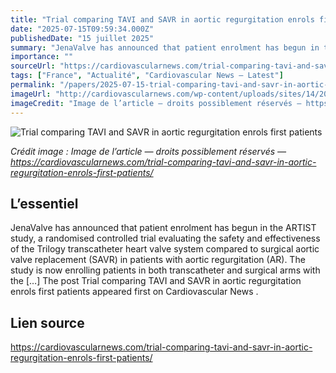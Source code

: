 ```yaml
---
title: "Trial comparing TAVI and SAVR in aortic regurgitation enrols first patients"
date: "2025-07-15T09:59:34.000Z"
publishedDate: "15 juillet 2025"
summary: "JenaValve has announced that patient enrolment has begun in the ARTIST study, a randomised controlled trial evaluating the safety and effectiveness of the Trilogy transcatheter heart valve system compared to surgical aortic valve replacement (SAVR) in patients with aortic regurgitation (AR). The study is now enrolling patients in both transcatheter and surgical arms with the [&#8230;] The post Trial comparing TAVI and SAVR in aortic regurgitation enrols first patients appeared first on Cardiovascular News ."
importance: ""
sourceUrl: "https://cardiovascularnews.com/trial-comparing-tavi-and-savr-in-aortic-regurgitation-enrols-first-patients/"
tags: ["France", "Actualité", "Cardiovascular News — Latest"]
permalink: "/papers/2025-07-15-trial-comparing-tavi-and-savr-in-aortic-regurgitation-enrols-first-patients"
imageUrl: "http://cardiovascularnews.com/wp-content/uploads/sites/14/2024/12/trilogyhero-v2-1.jpg"
imageCredit: "Image de l’article — droits possiblement réservés — https://cardiovascularnews.com/trial-comparing-tavi-and-savr-in-aortic-regurgitation-enrols-first-patients/"
---
```


![Trial comparing TAVI and SAVR in aortic regurgitation enrols first patients](http://cardiovascularnews.com/wp-content/uploads/sites/14/2024/12/trilogyhero-v2-1.jpg)

*Crédit image : Image de l’article — droits possiblement réservés — https://cardiovascularnews.com/trial-comparing-tavi-and-savr-in-aortic-regurgitation-enrols-first-patients/*

## L’essentiel

JenaValve has announced that patient enrolment has begun in the ARTIST study, a randomised controlled trial evaluating the safety and effectiveness of the Trilogy transcatheter heart valve system compared to surgical aortic valve replacement (SAVR) in patients with aortic regurgitation (AR). The study is now enrolling patients in both transcatheter and surgical arms with the [&#8230;] The post Trial comparing TAVI and SAVR in aortic regurgitation enrols first patients appeared first on Cardiovascular News .

## Lien source

https://cardiovascularnews.com/trial-comparing-tavi-and-savr-in-aortic-regurgitation-enrols-first-patients/
